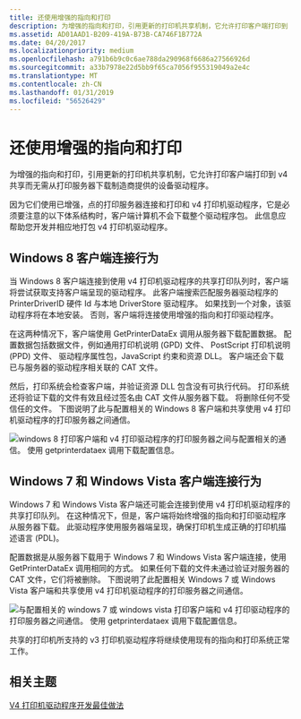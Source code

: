 ```yaml
---
title: 还使用增强的指向和打印
description: 为增强的指向和打印，引用更新的打印机共享机制，它允许打印客户端打印到 v4 共享而无需从打印服务器下载制造商提供的设备驱动程序。
ms.assetid: AD01AAD1-B209-419A-B73B-CA746F1B772A
ms.date: 04/20/2017
ms.localizationpriority: medium
ms.openlocfilehash: a791b6b9c0c6ae788da290968f6686a27566926d
ms.sourcegitcommit: a33b7978e22d5bb9f65ca7056f955319049a2e4c
ms.translationtype: MT
ms.contentlocale: zh-CN
ms.lasthandoff: 01/31/2019
ms.locfileid: "56526429"
---
```

# <a name="working-well-with-enhanced-point-and-print"></a>还使用增强的指向和打印


为增强的指向和打印，引用更新的打印机共享机制，它允许打印客户端打印到 v4 共享而无需从打印服务器下载制造商提供的设备驱动程序。

因为它们使用已增强，点的打印服务器连接和打印和 v4 打印机驱动程序，它是必须要注意的以下体系结构时，客户端计算机不会下载整个驱动程序包。 此信息应帮助您开发并相应地打包 v4 打印机驱动程序。

## <a name="windows-8-client-connection-behavior"></a>Windows 8 客户端连接行为


当 Windows 8 客户端连接到使用 v4 打印机驱动程序的共享打印队列时，客户端将尝试获取支持客户端呈现的驱动程序。 此客户端搜索匹配服务器驱动程序的 PrinterDriverID 硬件 Id 与本地 DriverStore 驱动程序。 如果找到一个对象，该驱动程序将在本地安装。 否则，客户端将连接使用增强的指向和打印驱动程序。

在这两种情况下，客户端使用 GetPrinterDataEx 调用从服务器下载配置数据。 配置数据包括数据文件，例如通用打印机说明 (GPD) 文件、 PostScript 打印机说明 (PPD) 文件、 驱动程序属性包，JavaScript 约束和资源 DLL。 客户端还会下载已与服务器的驱动程序相关联的 CAT 文件。

然后，打印系统会检查客户端，并验证资源 DLL 包含没有可执行代码。 打印系统还将验证下载的文件有效且经过签名由 CAT 文件从服务器下载。 将删除任何不受信任的文件。 下图说明了此与配置相关的 Windows 8 客户端和共享使用 v4 打印机驱动程序的打印服务器之间通信。

![windows 8 打印客户端和 v4 打印驱动程序的打印服务器之间与配置相关的通信。 使用 getprinterdataex 调用下载配置信息。](images/win8and-epp.png)

## <a name="windows-7-and-windows-vista-client-connection-behavior"></a>Windows 7 和 Windows Vista 客户端连接行为


Windows 7 和 Windows Vista 客户端还可能会连接到使用 v4 打印机驱动程序的共享打印队列。 在这种情况下，但是，客户端将始终增强的指向和打印驱动程序从服务器下载。 此驱动程序使用服务器端呈现，确保打印机生成正确的打印机描述语言 (PDL)。

配置数据是从服务器下载用于 Windows 7 和 Windows Vista 客户端连接，使用 GetPrinterDataEx 调用相同的方式。 如果任何下载的文件未通过验证对服务器的 CAT 文件，它们将被删除。 下图说明了此配置相关 Windows 7 或 Windows Vista 客户端和共享使用 v4 打印机驱动程序的打印服务器之间通信。

![与配置相关的 windows 7 或 windows vista 打印客户端和 v4 打印驱动程序的打印服务器之间通信。 使用 getprinterdataex 调用下载配置信息。](images/win7and-epp.png)

共享的打印机所支持的 v3 打印机驱动程序将继续使用现有的指向和打印系统正常工作。

## <a name="related-topics"></a>相关主题
[V4 打印机驱动程序开发最佳做法](v4-printer-driver-development-best-practices.md)  



